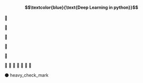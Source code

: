 
#### $$\textcolor{blue}{\text{Deep Learning in python}}$$



&#x1F49B;

&#x1F4D7;

&#x1F4D8;

&#x1F4D9;

&#x1F534;

&#x1F535;
&#x1F536; 
&#x1F537;
&#x1F538;
&#x1F539;
&#x1F53A;
&#x1F53B;

:black_circle:
heavy_check_mark
